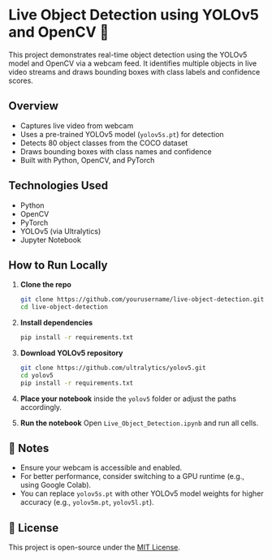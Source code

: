 # Live Object Detection using YOLOv5 and OpenCV 🎯

This project demonstrates real-time object detection using the YOLOv5 model and OpenCV via a webcam feed. It identifies multiple objects in live video streams and draws bounding boxes with class labels and confidence scores.

## Overview

-  Captures live video from webcam
-  Uses a pre-trained YOLOv5 model (`yolov5s.pt`) for detection
-  Detects 80 object classes from the COCO dataset
-  Draws bounding boxes with class names and confidence
-  Built with Python, OpenCV, and PyTorch

## Technologies Used

- Python
- OpenCV
- PyTorch
- YOLOv5 (via Ultralytics)
- Jupyter Notebook

## How to Run Locally

1. **Clone the repo**
   ```bash
   git clone https://github.com/yourusername/live-object-detection.git
   cd live-object-detection
   ```

2. **Install dependencies**
   ```bash
   pip install -r requirements.txt
   ```

3. **Download YOLOv5 repository**
   ```bash
   git clone https://github.com/ultralytics/yolov5.git
   cd yolov5
   pip install -r requirements.txt
   ```

4. **Place your notebook** inside the `yolov5` folder or adjust the paths accordingly.

5. **Run the notebook**
   Open `Live_Object_Detection.ipynb` and run all cells.

## 📝 Notes

- Ensure your webcam is accessible and enabled.
- For better performance, consider switching to a GPU runtime (e.g., using Google Colab).
- You can replace `yolov5s.pt` with other YOLOv5 model weights for higher accuracy (e.g., `yolov5m.pt`, `yolov5l.pt`).

## 📄 License

This project is open-source under the [MIT License](LICENSE).
